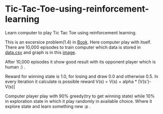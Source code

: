 # Tic-Tac-Toe-using-reinforcement-learning
Learn computer to play Tic Tac Toe using reinforcement learning.

This is an excersice problem(1.4) in [Book](webdocs.cs.ualberta.ca/~sutton/book/ebook/the-book.html). Here computer play with itself. There are 10,000 episodes to train computer which data is stored in [data.csv](https://github.com/shark-S/Tic-Tac-Toe-using-reinforcement-learning/blob/master/data.csv) and graph is in this [image](https://github.com/shark-S/Tic-Tac-Toe-using-reinforcement-learning/blob/master/Selfplay%20random_-1loss.png).

After 10,000 episodes it show good result with its opponent player which is human :) .

Reward for winning state is 1.0, for losing and draw 0.0 and otherwise 0.5. In every iteration it calculate is possible reward V(s) = V(s) + alpha * [V(s')-V(s)]

Computer player play with 90%  greedy(try to get winning state) while 10% in exploration state in which it play randomly in available choice. Where it explore state and learn something new :p .

